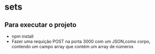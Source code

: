 # sets
<h2>Para executar o projeto</h2>
<ul>
  <li>npm install</li>
  <li>Fazer uma requição POST na porta 3000 com um JSON,como corpo, contendo um campo array que contém um array de números</li>
</ul>
